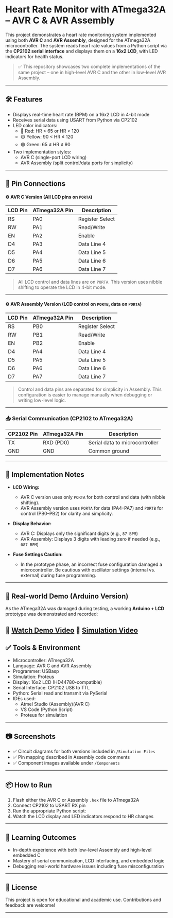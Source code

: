 # Heart Rate Monitor with ATmega32A – AVR C & AVR Assembly

This project demonstrates a heart rate monitoring system implemented using both **AVR C** and **AVR Assembly**, designed for the ATmega32A microcontroller. The system reads heart rate values from a Python script via the **CP2102 serial interface** and displays them on a **16x2 LCD**, with LED indicators for health status.

> ✅ This repository showcases two complete implementations of the same project – one in high-level AVR C and the other in low-level AVR Assembly.

---

## 🛠 Features

- Displays real-time heart rate (BPM) on a 16x2 LCD in 4-bit mode
- Receives serial data using USART from Python via CP2102
- LED color indicators:
  - 🔴 Red: HR < 65 or HR > 120
  - 🟡 Yellow: 90 < HR ≤ 120
  - 🟢 Green: 65 ≤ HR ≤ 90
- Two implementation styles:
  - AVR C (single-port LCD wiring)
  - AVR Assembly (split control/data ports for simplicity)

---
## 🔌 Pin Connections

#### ⚙️ AVR C Version (All LCD pins on `PORTA`)

| LCD Pin | ATmega32A Pin | Description     |
| ------- | ------------- | --------------- |
| RS      | PA0           | Register Select |
| RW      | PA1           | Read/Write      |
| EN      | PA2           | Enable          |
| D4      | PA3           | Data Line 4     |
| D5      | PA4           | Data Line 5     |
| D6      | PA5           | Data Line 6     |
| D7      | PA6           | Data Line 7     |

> All LCD control and data lines are on `PORTA`. This version uses nibble shifting to operate the LCD in 4-bit mode.

---

#### ⚙️ AVR Assembly Version (LCD control on `PORTB`, data on `PORTA`)

| LCD Pin | ATmega32A Pin | Description     |
| ------- | ------------- | --------------- |
| RS      | PB0           | Register Select |
| RW      | PB1           | Read/Write      |
| EN      | PB2           | Enable          |
| D4      | PA4           | Data Line 4     |
| D5      | PA5           | Data Line 5     |
| D6      | PA6           | Data Line 6     |
| D7      | PA7           | Data Line 7     |

> Control and data pins are separated for simplicity in Assembly. This configuration is easier to manage manually when debugging or writing low-level logic.

---

### 📥 Serial Communication (CP2102 to ATmega32A)

| CP2102 Pin | ATmega32A Pin | Description                    |
| ---------- | ------------- | ------------------------------ |
| TX         | RXD (PD0)     | Serial data to microcontroller |
| GND        | GND           | Common ground                  |

---

## 🧪 Implementation Notes

- **LCD Wiring:**
  - AVR C version uses only `PORTA` for both control and data (with nibble shifting).
  - AVR Assembly version uses `PORTA` for data (PA4–PA7) and `PORTB` for control (PB0–PB2) for clarity and simplicity.

- **Display Behavior:**
  - AVR C: Displays only the significant digits (e.g., `87 BPM`)
  - AVR Assembly: Displays 3 digits with leading zero if needed (e.g., `087 BPM`)

- **Fuse Settings Caution:**
  - In the prototype phase, an incorrect fuse configuration damaged a microcontroller. Be cautious with oscillator settings (internal vs. external) during fuse programming.

---

## 🔗 Real-world Demo (Arduino Version)

As the ATmega32A was damaged during testing, a working **Arduino + LCD** prototype was demonstrated and recorded:

🎥 **[Watch Demo Video](https://drive.google.com/file/d/1U2ADGtkiBTtQ4Idgcnshs2hNRUzYHpso/view?usp=drive_link)**
🎥 **[Simulation Video](https://drive.google.com/file/d/1HIZsekGuvAcTSAcb2SeT70SbPDkjaX5E/view?usp=drive_link)**
---

## ✅ Tools & Environment

- Microcontroller: ATmega32A
- Language: AVR C and AVR Assembly
- Programmer: USBasp
- Simulation: Proteus
- Display: 16x2 LCD (HD44780-compatible)
- Serial Interface: CP2102 USB to TTL
- Python: Serial read and transmit via PySerial
- IDEs used:
  - Atmel Studio (Assembly)(AVR C)
  - VS Code (Python Script)
  - Proteus for simulation

---

## 📷 Screenshots

- ✅ Circuit diagrams for both versions included in `/Simulation Files`
- ✅ Pin mapping described in Assembly code comments
- ✅ Component images available under `/Components`

---

## 📦 How to Run

1. Flash either the AVR C or Assembly `.hex` file to ATmega32A
2. Connect CP2102 to USART RX pin
3. Run the appropriate Python script:
4. Watch the LCD display and LED indicators respond to HR changes

---

## 🧠 Learning Outcomes

- In-depth experience with both low-level Assembly and high-level embedded C
- Mastery of serial communication, LCD interfacing, and embedded logic
- Debugging real-world hardware issues including fuse misconfiguration

---

## 📄 License

This project is open for educational and academic use. Contributions and feedback are welcome!

---


